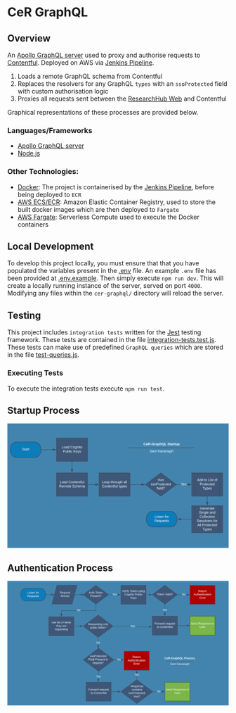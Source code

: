 # CeR GraphQL

## Overview
An [Apollo GraphQL server](http://apollographql.com/docs/apollo-server/) used to proxy and authorise requests to [Contentful](https://contentful.com). Deployed on AWS via [Jenkins Pipeline](../Jenkinsfile).

1. Loads a remote GraphQL schema from Contentful
2. Replaces the resolvers for any GraphQL `types` with an `ssoProtected` field with custom authorisation logic
3. Proxies all requests sent between the [ResearchHub Web](../research-hub-web/README.md) and Contentful

Graphical representations of these processes are provided below.

### Languages/Frameworks
* [Apollo GraphQL server](http://apollographql.com/docs/apollo-server/)
* [Node.js](https://nodejs.org/en/)

### Other Technologies:
* [Docker](https://www.docker.com/): The project is containerised by the [Jenkins Pipeline](../Jenkinsfile), before being deployed to `ECR`
* [AWS ECS/ECR](https://aws.amazon.com/ecr/):  Amazon Elastic Container Registry, used to store the built docker images which are then deployed to `Fargate`
* [AWS Fargate](https://aws.amazon.com/fargate/): Serverless Compute used to execute the Docker containers

## Local Development
To develop this project locally, you must ensure that that you have populated the variables present in the [.env](.env) file. An example `.env` file has been provided at [.env.example](.env.example). Then simply execute `npm run dev`. This will create a locally running instance of the server, served on port `4000`. Modifying any files within the `cer-graphql/` directory will reload the server.

## Testing
This project includes `integration tests` written for the [Jest](https://jestjs.io/) testing framework. These tests are contained in the file [integration-tests.test.js](./tests/integration-tests.test.js). These tests can make use of predefined `GraphQL queries` which are stored in the file [test-queries.js](./tests/test-queries.js).

### Executing Tests
To execute the integration tests execute `npm run test`.

## Startup Process
![Architecture Overview](./documentation/cer-graphql-startup.png)

## Authentication Process
![Architecture Overview](./documentation/cer-graphql-auth-process.png)